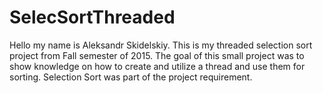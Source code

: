 # SelecSortThreaded
Hello my name is Aleksandr Skidelskiy. This is my threaded selection sort project from Fall semester of 2015. 
The goal of this small project was to show knowledge on how to create and utilize a thread and use them for sorting.
Selection Sort was part of the project requirement.
